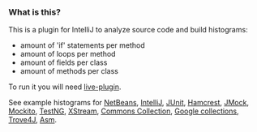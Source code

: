 ### What is this?

This is a plugin for IntelliJ to analyze source code and build histograms:
 - amount of 'if' statements per method
 - amount of loops per method
 - amount of fields per class
 - amount of methods per class

To run it you will need [live-plugin](https://github.com/dkandalov/live-plugin).

See example histograms for
[NetBeans](http://dkandalov.github.io/project-histograms/gh_pages/NetBeans_histogram.html),
[IntelliJ](http://dkandalov.github.io/project-histograms/gh_pages/IntelliJ_histogram.html),
[JUnit](http://dkandalov.github.io/project-histograms/gh_pages/junit_histogram.html),
[Hamcrest](http://dkandalov.github.io/project-histograms/gh_pages/JavaHamcrest_histogram.html),
[JMock](http://dkandalov.github.io/project-histograms/gh_pages/jmock_histogram.html),
[Mockito](http://dkandalov.github.io/project-histograms/gh_pages/mockito_histogram.html),
[TestNG](http://dkandalov.github.io/project-histograms/gh_pages/testng_histogram.html),
[XStream](http://dkandalov.github.io/project-histograms/gh_pages/xstream_histogram.html),
[Commons Collection](http://dkandalov.github.io/project-histograms/gh_pages/commons-collections4_histogram.html),
[Google collections](http://dkandalov.github.io/project-histograms/gh_pages/google-collections_histogram.html),
[Trove4J](http://dkandalov.github.io/project-histograms/gh_pages/trove4j_histogram.html),
[Asm](http://dkandalov.github.io/project-histograms/gh_pages/asm_histogram.html).
